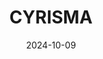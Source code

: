 ---  
layout: startup_page  
title: "CYRISMA"  
id: "cyrisma.com"  
permalink: "/cyrismacyrisma.com10092024/"  
website: "https://www.cyrisma.com/"  
funding_round: "Series A"  
funding_amount: ""  
investors: "Blueprint Equity, SaaS Venture, Golden Ventures"  
about: "CYRISMA is an all-in-one risk management platform for Managed Service Providers (MSPs). It offers a cost-effective solution to identify, prioritize, and remediate vulnerabilities, track compliance, and manage AI security risks, empowering MSPs to protect their clients effectively."  
markets: "Cybersecurity, Risk Management"  
hq: "Rochester, New York, United States"  
founded_year: "2018"  
linkedin: "https://www.linkedin.com/company/cyrisma"  
twitter: "https://twitter.com/cyrisma_usa"  
instagram: ""  
facebook: ""  
crunchbase: "https://www.crunchbase.com/organization/data-spotlite?utm_source=linkedin&utm_medium=referral&utm_campaign=linkedin_companies&utm_content=profile_cta_anon&trk=funding_crunchbase"  
pitchbook: "https://pitchbook.com/profiles/company/458558-38"  

date_display: "09-Oct-2024"  
date: "2024-10-09"

# SEO Optimization  
meta_title: "CYRISMA - Series A"  
meta_description: "CYRISMA, CYRISMA is an all-in-one risk management platform for Managed Service Providers (MSPs). It offers a cost-effective solution to identify, prioritize, a..."  
meta_keywords: "CYRISMA, Cybersecurity, Risk Management, Series A funding"  
canonical_url: "https://startup.projectstartups.com/cyrismacyrisma.com10092024/"  
---